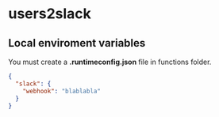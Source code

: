 # users2slack

## Local enviroment variables

You must create a **.runtimeconfig.json** file in functions folder.

```json
{
  "slack": {
    "webhook": "blablabla"
  }
}
```
